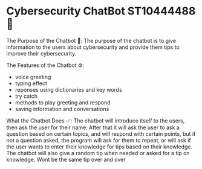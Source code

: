 # Cybersecurity ChatBot ST10444488 🤖

The Purpose of the Chatbot 🔎:
The purpose of the chatbot is to give information to the users about cybersecurity and provide them tips to improve their cybersecurity.

The Features of the Chatbot ⚙️:
- voice greeting
- typing effect
- reponses using dictionaries and key words
- try catch
- methods to play greeting and respond
- saving information and conversations

What the Chatbot Does ✅:
The chatbot will introduce itself to the users, then ask the user for their name. After that it will ask the user to ask a question based on certain topics, and will respond with certain points, but if not a question asked, the program will ask for them to repeat, or will ask if the user wants to enter their knowledge for tips based on their knowledge.
The chatbot will also give a random tip when needed or asked for a tip on knowledge. Wont be the same tip over and over

